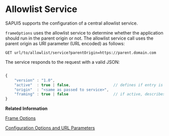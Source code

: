 <!-- loiod04a6d41480c4396af16b5d2b25509ec -->

# Allowlist Service

SAPUI5 supports the configuration of a central allowlist service.

`frameOptions` uses the allowlist service to determine whether the application should run in the parent origin or not. The allowlist service call uses the parent origin as URI parameter \(URL encoded\) as follows:

```
GET url/to/allowlist/service?parentOrigin=https://parent.domain.com
```

The service responds to the request with a valid JSON:

```js

{
    "version" : "1.0",
    "active"  : true | false,                   // defines if entry is active (if not, framing will be allowed per default)
    "origin"  : "<same as passed to service>",
    "framing" : true | false                    // if active, describes if framing should be allowed (see FrameOptions)
}
```

**Related Information**  


[Frame Options](frame-options-62d9c4d.md "frameOptions is used to prevent security vulnerabilities like clickjacking. With the frameOptions configuration you define whether SAPUI5 is allowed to run embedded in a frame or only from trusted origins or not at all.")

[Configuration Options and URL Parameters](../04_Essentials/configuration-options-and-url-parameters-91f2d03.md "The following tables show available configuration options.")

